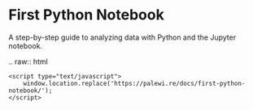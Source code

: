 # First Python Notebook

A step-by-step guide to analyzing data with Python and the Jupyter notebook.

.. raw:: html

    <script type="text/javascript">
        window.location.replace('https://palewi.re/docs/first-python-notebook/');
    </script>